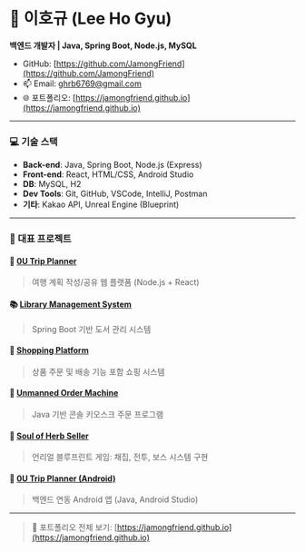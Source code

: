 # 👋 이호규 (Lee Ho Gyu)

**백엔드 개발자 | Java, Spring Boot, Node.js, MySQL**

- GitHub: [https://github.com/JamongFriend](https://github.com/JamongFriend)
- 📫 Email: ghrb6769@gmail.com
- 🌐 포트폴리오: [https://jamongfriend.github.io](https://jamongfriend.github.io)

---

### 💻 기술 스택
- **Back-end**: Java, Spring Boot, Node.js (Express)
- **Front-end**: React, HTML/CSS, Android Studio
- **DB**: MySQL, H2
- **Dev Tools**: Git, GitHub, VSCode, IntelliJ, Postman
- **기타**: Kakao API, Unreal Engine (Blueprint)

---

### 📂 대표 프로젝트

#### 🧭 [0U Trip Planner](https://jamongfriend.github.io/trip-planner.html)
> 여행 계획 작성/공유 웹 플랫폼 (Node.js + React)

#### 📚 [Library Management System](https://jamongfriend.github.io/library-system.html)
> Spring Boot 기반 도서 관리 시스템

#### 🛒 [Shopping Platform](https://jamongfriend.github.io/shopping-platform.html)
> 상품 주문 및 배송 기능 포함 쇼핑 시스템

#### 🍱 [Unmanned Order Machine](https://jamongfriend.github.io/unmanned-order-machine.html)
> Java 기반 콘솔 키오스크 주문 프로그램

#### 🌿 [Soul of Herb Seller](https://jamongfriend.github.io/soul-of-herb-seller.html)
> 언리얼 블루프린트 게임: 채집, 전투, 보스 시스템 구현

#### 📱 [0U Trip Planner (Android)](https://jamongfriend.github.io/trip-planner-android.html)
> 백엔드 연동 Android 앱 (Java, Android Studio)

---

> 📌 포트폴리오 전체 보기: [https://jamongfriend.github.io](https://jamongfriend.github.io)
